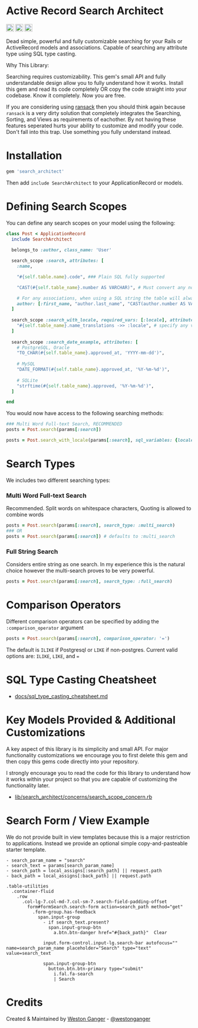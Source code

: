 # Active Record Search Architect

<a href="https://badge.fury.io/rb/search_architect" target="_blank"><img height="21" style='border:0px;height:21px;' border='0' src="https://badge.fury.io/rb/search_architect.svg" alt="Gem Version"></a>
<a href='https://travis-ci.com/westonganger/search_architect' target='_blank'><img height='21' style='border:0px;height:21px;' src='https://api.travis-ci.org/westonganger/search_architect.svg?branch=master' border='0' alt='Build Status' /></a>
<a href='https://rubygems.org/gems/search_architect' target='_blank'><img height='21' style='border:0px;height:21px;' src='https://ruby-gem-downloads-badge.herokuapp.com/search_architect?label=rubygems&type=total&total_label=downloads&color=brightgreen' border='0' alt='RubyGems Downloads' /></a>

Dead simple, powerful and fully customizable searching for your Rails or ActiveRecord models and associations. Capable of searching any attribute type using SQL type casting.

Why This Library:

Searching requires customizability. This gem's small API and fully understandable design allow you to fully understand how it works. Install this gem and read its code completely OR copy the code straight into your codebase. Know it completely. Now you are free.

If you are considering using [ransack](https://github.com/activerecord-hackery/ransack) then you should think again because `ransack` is a very dirty solution that completely integrates the Searching, Sorting, and Views as requirements of eachother. By not having these features seperated hurts your ability to customize and modify your code. Don't fall into this trap. Use something you fully understand instead.


# Installation

```ruby
gem 'search_architect'
```

Then add `include SearchArchitect` to your ApplicationRecord or models.

# Defining Search Scopes

You can define any search scopes on your model using the following:

```ruby
class Post < ApplicationRecord
  include SearchArchitect
  
  belongs_to :author, class_name: 'User'

  search_scope :search, attributes: [
    :name,

    "#{self.table.name}.code", ### Plain SQL fully supported

    "CAST(#{self.table_name}.number AS VARCHAR)", # Must convert any non-string fields for searching

    # For any associations, when using a SQL string the table will always be the "association name", not the literal table name, under the hood this is done using SQL aliases.
    author: [:first_name, "author.last_name", "CAST(author.number AS VARCHAR)"],
  ]
  
  search_scope :search_with_locale, required_vars: [:locale], attributes: [
    "#{self.table_name}.name_translations ->> :locale", # specify any variables as symbols, Ex. :locale
  ]
  
  search_scope :search_date_example, attributes: [
    # PostgreSQL, Oracle
    "TO_CHAR(#{self.table_name}.approved_at, 'YYYY-mm-dd')",
    
    # MySQL
    "DATE_FORMAT(#{self.table_name}.approved_at, '%Y-%m-%d')",
    
    # SQLite
    "strftime(#{self.table_name}.approved, '%Y-%m-%d')",
  ]

end
```

You would now have access to the following searching methods:

```ruby
### Multi Word Full-text Search, RECOMMENDED
posts = Post.search(params[:search])

posts = Post.search_with_locale(params[:search], sql_variables: {locale: @current_locale})
```

# Search Types

We includes two different searching types:

### Multi Word Full-text Search

Recommended. Split words on whitespace characters, Quoting is allowed to combine words

```ruby
posts = Post.search(params[:search], search_type: :multi_search)
### OR
posts = Post.search(params[:search]) # defaults to :multi_search
```

### Full String Search

Considers entire string as one search. In my experience this is the natural choice however the multi-search proves to be very powerful.
```ruby
posts = Post.search(params[:search], search_type: :full_search)
```

# Comparison Operators

Different comparison operators can be specified by adding the `:comparison_operator` argument

```ruby
posts = Post.search(params[:search], comparison_operator: '=')
```

The default is `ILIKE` if Postgresql or `LIKE` if non-postgres. Current valid options are: `ILIKE`, `LIKE`, and `=`

# SQL Type Casting Cheatsheet

- [docs/sql_type_casting_cheatsheet.md](./docs/sql_type_casting_cheatsheet.md)

# Key Models Provided & Additional Customizations

A key aspect of this library is its simplicity and small API. For major functionality customizations we encourage you to first delete this gem and then copy this gems code directly into your repository.

I strongly encourage you to read the code for this library to understand how it works within your project so that you are capable of customizing the functionality later.

- [lib/search_architect/concerns/search_scope_concern.rb](./lib/search_architect/concerns/search_scope_concern.rb)

# Search Form / View Example

We do not provide built in view templates because this is a major restriction to applications. Instead we provide an optional simple copy-and-pasteable starter template.

```slim
- search_param_name = "search"
- search_text = params[search_param_name]
- search_path = local_assigns[:search_path] || request.path
- back_path = local_assigns[:back_path] || request.path

.table-utilities
  .container-fluid
    .row
      .col-lg-7.col-md-7.col-sm-7.search-field-padding-offset
        form#formSearch.search-form action=search_path method="get" 
          .form-group.has-feedback
            span.input-group
              - if search_text.present?
                span.input-group-btn
                  a.btn.btn-danger href="#{back_path}"  Clear

              input.form-control.input-lg.search-bar autofocus="" name=search_param_name placeholder="Search" type="text" value=search_text

              span.input-group-btn
                button.btn.btn-primary type="submit"
                  i.fal.fa-search
                  | Search
```

# Credits

Created & Maintained by [Weston Ganger](https://westonganger.com) - [@westonganger](https://github.com/westonganger)
